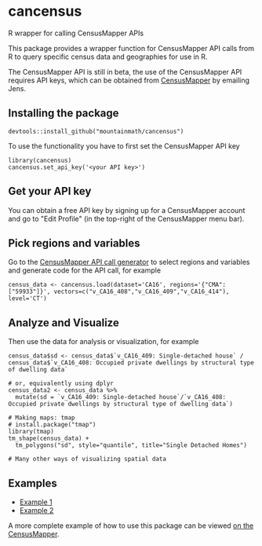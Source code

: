 # cancensus
R wrapper for calling CensusMapper APIs

This package provides a wrapper function for CensusMapper API calls from R to query specific census data and geographies for use in R.

The CensusMapper API is still in beta, the use of the CensusMapper API requires API keys, which can be obtained from [CensusMapper](https://CensusMapper.ca) by emailing Jens.


## Installing the package
```
devtools::install_github("mountainmath/cancensus")
```

To use the functionality you have to first set the CensusMapper API key
```
library(cancensus)
cancensus.set_api_key('<your API key>')
```

## Get your API key
You can obtain a free API key by signing up for a CensusMapper account and go to "Edit Profile" (in the top-right of the CensusMapper menu bar).

## Pick regions and variables
Go to the [CensusMapper API call generator](https://censusmapper.ca/api) to select regions and variables and generate code for the API call, for example
```
census_data <- cancensus.load(dataset='CA16', regions='{"CMA":["59933"]}', vectors=c("v_CA16_408","v_CA16_409","v_CA16_414"), level='CT')
```

## Analyze and Visualize
Then use the data for analysis or visualization, for example

```
census_data$sd <- census_data$`v_CA16_409: Single-detached house` / census_data$`v_CA16_408: Occupied private dwellings by structural type of dwelling data` 

# or, equivalently using dplyr
census_data2 <- census_data %>% 
  mutate(sd = `v_CA16_409: Single-detached house`/`v_CA16_408: Occupied private dwellings by structural type of dwelling data`)

# Making maps: tmap
# install.package("tmap")
library(tmap)
tm_shape(census_data) +
  tm_polygons("sd", style="quantile", title="Single Detached Homes")
  
# Many other ways of visualizing spatial data 
```

## Examples

* [Example 1](http://htmlpreview.github.io/?https://raw.githubusercontent.com/mountainMath/cancensus/master/vignettes/cancensus-demo.nb.html)
* [Example 2](http://htmlpreview.github.io/?https://github.com/mountainMath/cancensus/blob/master/vignettes/Working-with-cancensus.html)

A more complete example of how to use this package can be viewed [on the CensusMapper](https://censusmapper.ca/r-censusmapper-demo.html).
